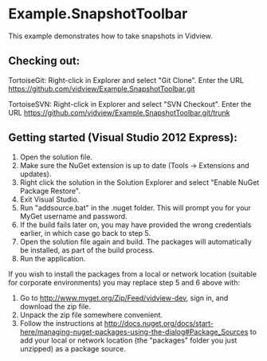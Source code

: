 Example.SnapshotToolbar
==============

This example demonstrates how to take snapshots in Vidview.

Checking out:
-------------
TortoiseGit:
Right-click in Explorer and select "Git Clone". Enter the URL https://github.com/vidview/Example.SnapshotToolbar.git

TortoiseSVN:
Right-click in Explorer and select "SVN Checkout". Enter the URL https://github.com/vidview/Example.SnapshotToolbar.git/trunk

Getting started (Visual Studio 2012 Express):
-------------------------------------
1. Open the solution file.
2. Make sure the NuGet extension is up to date (Tools -> Extensions and updates).
3. Right click the solution in the Solution Explorer and select "Enable NuGet Package Restore".
4. Exit Visual Studio.
5. Run "addsource.bat" in the .nuget folder. This will prompt you for your MyGet username and password.
6. If the build fails later on, you may have provided the wrong credentials earlier, in which case go back to step 5.
7. Open the solution file again and build. The packages will automatically be installed, as part of the build process.
8. Run the application.

If you wish to install the packages from a local or network location (suitable for corporate environments) you may replace step 5 and 6 above with:

1. Go to http://www.myget.org/Zip/Feed/vidview-dev, sign in, and download the zip file.
2. Unpack the zip file somewhere convenient.
3. Follow the instructions at http://docs.nuget.org/docs/start-here/managing-nuget-packages-using-the-dialog#Package_Sources to add your local or network location (the "packages" folder you just unzipped) as a package source.
